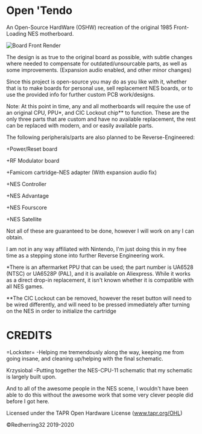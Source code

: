 # Open 'Tendo
An Open-Source HardWare (OSHW) recreation of the original 1985 Front-Loading NES motherboard.

![Board Front Render](https://i.imgur.com/fP8ixAj.jpg)

The design is as true to the original board as possible, with subtle changes where needed to compensate for outdated/unsourcable parts,
as well as some improvements. (Expansion audio enabled, and other minor changes)

Since this project is open-source you may do as you like with it, whether that is to make boards for personal use, sell replacement NES boards, or to use the provided info for further custom PCB work/designs.

Note: At this point in time, any and all motherboards will require the use of an original CPU, PPU*, and CIC Lockout chip** to function.
These are the only three parts that are custom and have no available replacement, the rest can be replaced with modern, and or easily available parts.

The following peripherals/parts are also planned to be Reverse-Engineered:

+Power/Reset board

+RF Modulator board

+Famicom cartridge-NES adapter (With expansion audio fix)

+NES Controller

+NES Advantage

+NES Fourscore

+NES Satellite

Not all of these are guaranteed to be done, however I will work on any I can obtain.





I am not in any way affiliated with Nintendo, I'm just doing this in my free time as a stepping stone into further Reverse Engineering work.


*There is an aftermarket PPU that can be used; the part number is UA6528 (NTSC) or UA6528P (PAL), and it is available on Aliexpress.
While it works as a direct drop-in replacement, it isn't known whether it is compatible with all NES games.

**The CIC Lockout can be removed, however the reset button will need to be wired differently, and will need to be pressed immediately after turning on the NES in order to initialize the cartridge



# CREDITS
=Lockster= -Helping me tremendously along the way, keeping me from going insane, and cleaning up/helping with the final schematic. 


Krzysiobal -Putting together the NES-CPU-11 schematic that my schematic is largely built upon.


And to all of the awesome people in the NES scene, I wouldn't have been able to do this without the awesome work that some very clever people did before I got here. 

Licensed under
       the TAPR Open Hardware License (www.tapr.org/OHL)

©Redherring32 2019-2020
